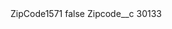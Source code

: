<?xml version="1.0" encoding="UTF-8"?>
<CustomMetadata xmlns="http://soap.sforce.com/2006/04/metadata" xmlns:xsi="http://www.w3.org/2001/XMLSchema-instance" xmlns:xsd="http://www.w3.org/2001/XMLSchema">
    <label>ZipCode1571</label>
    <protected>false</protected>
    <values>
        <field>Zipcode__c</field>
        <value xsi:type="xsd:string">30133</value>
    </values>
</CustomMetadata>
